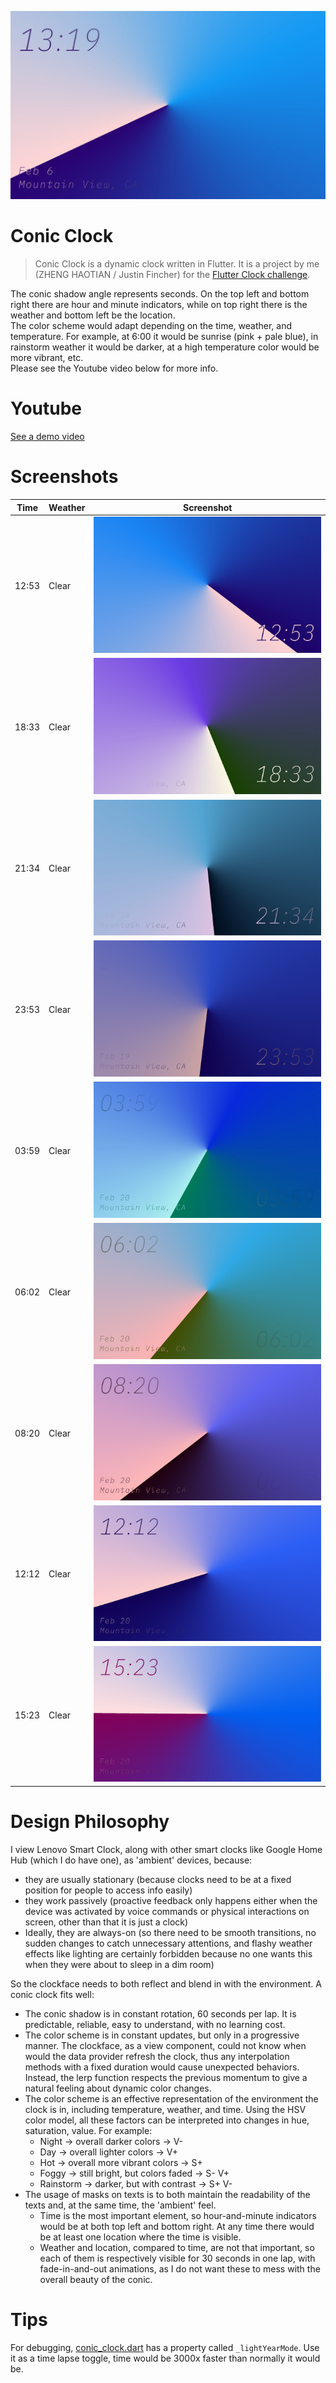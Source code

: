 ![](images/banner.jpeg)

# Conic Clock

> Conic Clock is a dynamic clock written in Flutter. It is a project by me (ZHENG HAOTIAN / Justin Fincher) for the [Flutter Clock challenge](https://flutter.dev/clock). 

The conic shadow angle represents seconds. On the top left and bottom right there are hour and minute indicators, while on top right there is the weather and bottom left be the location.  
The color scheme would adapt depending on the time, weather, and temperature. For example, at 6:00 it would be sunrise (pink + pale blue), in rainstorm weather it would be darker, at a high temperature color would be more vibrant, etc.  
Please see the Youtube video below for more info.

# Youtube

[See a demo video](https://www.youtube.com/watch?v=PzMQfQRS5k8)

# Screenshots

| Time | Weather | Screenshot |
|------|---------|------------|
|12:53|Clear|![](images/1.jpeg)|
|18:33|Clear|![](images/2.jpeg)|
|21:34|Clear|![](images/3.jpeg)|
|23:53|Clear|![](images/4.jpeg)|
|03:59|Clear|![](images/5.jpeg)|
|06:02|Clear|![](images/6.jpeg)|
|08:20|Clear|![](images/7.jpeg)|
|12:12|Clear|![](images/8.jpeg)|
|15:23|Clear|![](images/9.jpeg)|


# Design Philosophy
I view Lenovo Smart Clock, along with other smart clocks like Google Home Hub (which I do have one), as 'ambient' devices, because:

- they are usually stationary (because clocks need to be at a fixed position for people to access info easily)
- they work passively (proactive feedback only happens either when the device was activated by voice commands or physical interactions on screen, other than that it is just a clock)
- Ideally, they are always-on (so there need to be smooth transitions, no sudden changes to catch unnecessary attentions, and flashy weather effects like lighting are certainly forbidden because no one wants this when they were about to sleep in a dim room)

So the clockface needs to both reflect and blend in with the environment. A conic clock fits well:

- The conic shadow is in constant rotation, 60 seconds per lap. It is predictable, reliable, easy to understand, with no learning cost.
- The color scheme is in constant updates, but only in a progressive manner. The clockface, as a view component, could not know when would the data provider refresh the clock, thus any interpolation methods with a fixed duration would cause unexpected behaviors.  Instead, the lerp function respects the previous momentum to give a natural feeling about dynamic color changes.
- The color scheme is an effective representation of the environment the clock is in, including temperature, weather, and time. Using the HSV color model, all these factors can be interpreted into changes in hue, saturation, value. For example:
  - Night -> overall darker colors -> V-
  - Day -> overall lighter colors -> V+
  - Hot -> overall more vibrant colors -> S+
  - Foggy -> still bright, but colors faded -> S- V+
  - Rainstorm -> darker, but with contrast -> S+ V-
- The usage of masks on texts is to both maintain the readability of the texts and, at the same time, the 'ambient' feel.
  - Time is the most important element, so hour-and-minute indicators would be at both top left and bottom right. At any time there would be at least one location where the time is visible.
  - Weather and location, compared to time, are not that important, so each of them is respectively visible for 30 seconds in one lap, with fade-in-and-out animations, as I do not want these to mess with the overall beauty of the conic.

# Tips

For debugging, [conic_clock.dart](conic_clock/lib/conic_clock.dart) has a property called `_lightYearMode`. Use it as a time lapse toggle, time would be 3000x faster than normally it would be.
